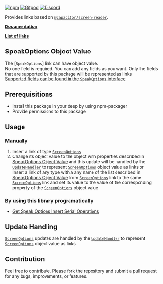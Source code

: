[![npm](https://img.shields.io/npm/v/@deep-foundation/capacitor-screen-reader.svg)](https://www.npmjs.com/package/<PACKAGE_NAME>) 
[![Gitpod](https://img.shields.io/badge/Gitpod-ready--to--code-blue?logo=gitpod)](https://gitpod.io/#https://github.com/deep-foundation/capacitor-screen-reader) 
[![Discord](https://badgen.net/badge/icon/discord?icon=discord&label&color=purple)](https://discord.gg/deep-foundation)

Provides links based on [`@capacitor/screen-reader`](https://www.npmjs.com/package/@capacitor/screen-reader). 

[**Documentation**](https://deep-foundation.github.io/capacitor-screen-reader/) 

[**List of links**](https://deep-foundation.github.io/capacitor-screen-reader/enums/LinkName.html)

## SpeakOptions Object Value

The [`SpeakOptions`] link can have object value.  
No one field is required. You can add any fields as you want.  Only the fields that are supported by this package will be represented as links   
[Supported fields can be found in the `SpeakOptions` interface](https://capacitorjs.com/docs/apis/screen-reader#speakoptions)  

## Prerequisitions
- Install this package in your deep by using npm-packager
- Provide permissions to this package

## Usage

### Manually
1. Insert a link of type [`ScreenOptions`] 
2.  Change its object value to the object with properties described in [SpeakOptions Object Value](#md:screen-reader-object-value) and this update will be handled by the [`UpdateHandler`](https://freephoenix888.github.io/object-to-links-async-converter/enums/LinkName.html#UpdateHandler) to represent [`ScreenOptions`] object value as links
or  
Insert a link of any type with a any name of the list described in [SpeakOptions Object Value](#md:screen-reader-object-value) from [`ScreenOptions`] link to the same [`ScreenOptions`] link and set its value to the value of the corresponding property of the [`ScreenOptions`] object value

### By using this library programatically
- [Get Speak Options Insert Serial Operations](https://deep-foundation.github.io/capacitor-screen-reader/functions/getSpeakOptionsInsertSerialOperations.html)  

## Update Handling

[`ScreenOptions`] updates are handled by the [`UpdateHandler`](https://freephoenix888.github.io/object-to-links-async-converter/enums/LinkName.html#UpdateHandler) to represent [`ScreenOptions`] object value as links

## Contribution

Feel free to contribute. Please fork the repository and submit a pull request for any bugs, improvements, or features.

[`ScreenOptions`]: https://deep-foundation.github.io/capacitor-screen-reader/enums/LinkName.html#Screen-reader
